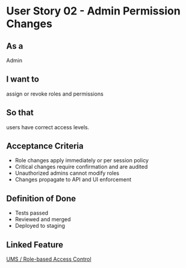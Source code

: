 # User Story 02 - Admin Permission Changes

## As a
Admin

## I want to
assign or revoke roles and permissions

## So that
users have correct access levels.

## Acceptance Criteria
- Role changes apply immediately or per session policy
- Critical changes require confirmation and are audited
- Unauthorized admins cannot modify roles
- Changes propagate to API and UI enforcement

## Definition of Done
- Tests passed
- Reviewed and merged
- Deployed to staging

## Linked Feature
[UMS / Role-based Access Control](../feature-spec.md)

